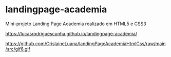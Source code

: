 # landingpage-academia
 Mini-projeto Landing Page Academia realizado em HTML5 e CSS3

https://lucasrodriguescunha.github.io/landingpage-academia/

https://github.com/CrislaineLuana/landingPageAcademiaHtmlCss/raw/main/src/gif6.gif

